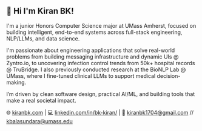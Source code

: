 ## 👋 Hi I'm Kiran BK!

I'm a junior Honors Computer Science major at UMass Amherst, focused on building intelligent, end-to-end systems across full-stack engineering, NLP/LLMs, and data science.

I'm passionate about engineering applications that solve real-world problems from building messaging infrastructure and dynamic UIs @ Zyntro.io, to uncovering infection control trends from 50k+ hospital records @ TruBridge. I also previously conducted research at the BioNLP Lab @ UMass, where I fine-tuned clinical LLMs to support medical decision-making.

I’m driven by clean software design, practical AI/ML, and building tools that make a real societal impact.

🌐 [kiranbk.com](https://kiranbk.com/) | 💻 [linkedin.com/in/bk-kiran/](https://www.linkedin.com/in/bk-kiran/) | 📧 kiranbk1704@gmail.com // kbalasundara@umass.edu
